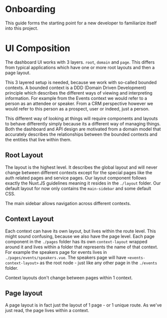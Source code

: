 # Onboarding

This guide forms the starting point for a new developer to familiarize itself into this project.

# UI Composition
The dashboard UI works with 3 layers. `root`, `domain` and `page`. This differs from 
typical applications which have one or more root layouts and then a page layout.

This 3 layered setup is needed, because we work with so-called bounded contexts. 
A bounded context is a DDD (Domain Driven Development) principle which describes 
the different ways of viewing and interpreting information. For example 
from the Events context we would refer to a person as an attendee or speaker. From a CRM 
perspective however we would refer to this person as a prospect, user or indeed, just a person. 

This different way of looking at things will require components and layouts to behave differently 
simply because its a different way of managing things. Both the dashboard and API design are motivated 
from a domain model that accurately describes the relationships between the bounded contexts and 
the entities that live within them. 

## Root Layout

The layout is the highest level. It describes the global layout and will never change between different contexts 
except for the special pages like the auth related pages and service pages. 
Our layout component follows exactly the Nuxt.JS guidelines meaning it resides in the `./layout` folder.
Our default layout for now only contains the `main-sidebar` and some default CSS.

The main sidebar allows navigation across different contexts.

## Context Layout

Each context can have its own layout, but lives within the route level. This might sound confusing, because we also have 
the page level. Each page component in the `./pages` folder has its own `context-layout` wrapped around it and lives within 
a folder that represents the name of that context. For example the speakers page for events lives in `./pages/events/speakers.vue`.
The speakers page will have `<events-context-layout>` as the root node - just like any other page in the `./events` folder.

Context layouts don't change between pages within 1 context.

## Page layout

A page layout is in fact just the layout of 1 page - or 1 unique route. As we've just read, the page lives within 
a context. 
